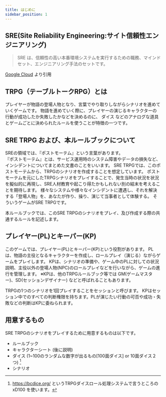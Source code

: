 ```yaml
---
title: はじめに
sidebar_position: 1
---
```


## SRE(Site Reliability Engineering:サイト信頼性エンジニアリング) 
> SRE は、信頼性の高い本番環境システムを実行するための職務、マインドセット、エンジニアリング手法のセットです。

[Google Cloud](https://landing.google.com/sre/books/) より引用

## TRPG（テーブルトークRPG）とは
プレイヤーが物語の登場人物となり、言葉でやり取りしながらシナリオを進めていくゲームです。
物語を進めていく際に、プレイヤーの演じるキャラクターの行動が成功したか失敗したかなどを決めるのに、 ダイス などのアナログな道具とゲームごとに決められたルールを使うことが特徴の一つです。

## SRE TRPG および、本ルールブックについて

SREの領域では、『ポストモーテム』という言葉があります。  
『ポストモーテム』とは、サービス運用時のシステム障害やデータの損失など、インシデントについてまとめた文書のことをいいます。
SRE TRPGでは、このポストモーテムから、TRPGのシナリオを作成することを想定しています。
ポストモーテムを元にしたTRPGシナリオをプレイすることで、発生当時の状況を状況を擬似的に再現し、SRE人材教育や起こり得たかもしれない別の結末を考えることを期待します。
様々なシステムや様々なインシデントに遭遇し、それを解決する「登場人物」を、あなたが作り、操り、演じて当事者として体験する。
そういうゲームがSRE TRPGです。

本ルールブックでは、このSRE TRPGのシナリオをプレイ、及び作成する際の共通するルールを記述します。

## プレイヤー(PL)とキーパー(KP)

このゲームでは、プレイヤー(PL)とキーパー(KP)という役割があります。
PLは、物語の主役となるキャラクターを作成し、ロールプレイ（演じる）ながらゲームをプレイします。
KPは、シナリオの準備や、ゲーム中のPLに対しての状況説明、主役以外の登場人物(NPC)のロールプレイなどを行いながら、ゲームの進行を管理します。
※KPは、他のTRPGルールブック等では GM(ゲームマスター)、SD(セッションデザイナー) などと呼ばれることもあります。

TRPGの1つのシナリオを1回プレイすることをセッションと呼びます。
KPはセッション中でのすべての判断権限を持ちます。PLが演じたい行動の可否や成功・失敗などの判断はKPに委ねられます。

## 用意するもの

SRE TRPGのシナリオをプレイするために用意するものは以下です。

- ルールブック
- キャラクターシート (後に説明)
- ダイス (1~100のランダムな数字が出るもの[100面ダイス] or 10面ダイス２つ) [^1]
- シナリオ

[^1]: https://bcdice.org/ というTRPGダイスロール処理システムで言うところの xD100 を使います。
